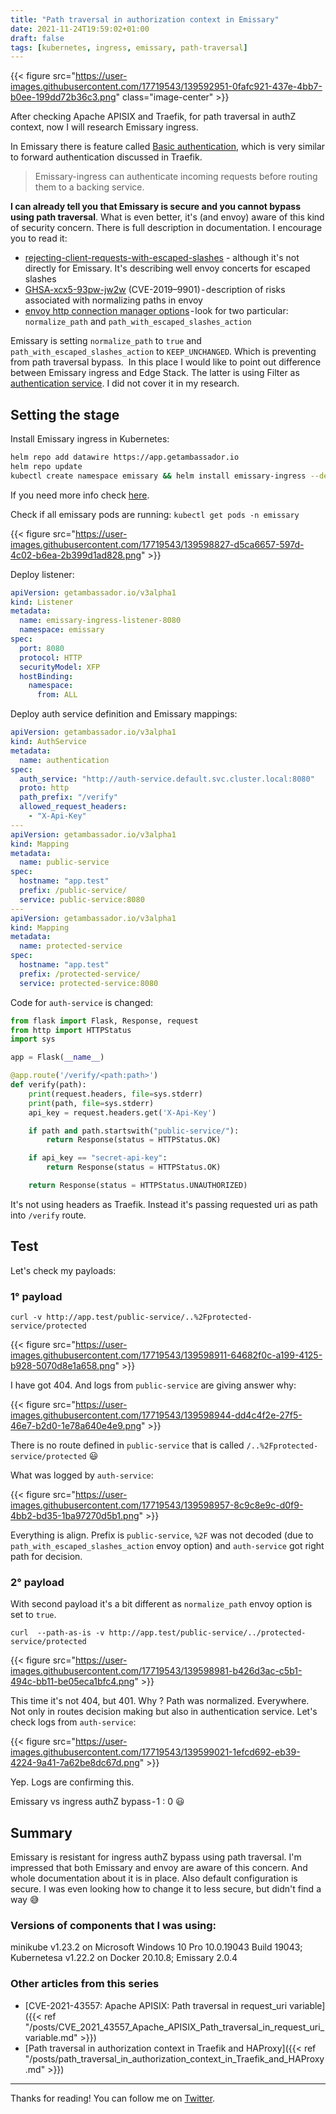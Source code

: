 ```yaml
---
title: "Path traversal in authorization context in Emissary"
date: 2021-11-24T19:59:02+01:00
draft: false
tags: [kubernetes, ingress, emissary, path-traversal]
---
```


{{< figure src="https://user-images.githubusercontent.com/17719543/139592951-0fafc921-437e-4bb7-b0ee-199dd72b36c3.png" class="image-center" >}}

After checking Apache APISIX and Traefik, for path traversal in authZ context, now I will research Emissary ingress.

In Emissary there is feature called [Basic authentication](https://www.getambassador.io/docs/emissary/latest/howtos/basic-auth/), which is very similar to forward authentication discussed in Traefik.

>Emissary-ingress can authenticate incoming requests before routing them to a backing service.

**I can already tell you that Emissary is secure and you cannot bypass using path traversal**. What is even better, it's (and envoy) aware of this kind of security concern. There is full description in documentation. I encourage you to read it:

* [rejecting-client-requests-with-escaped-slashes](https://www.getambassador.io/docs/edge-stack/latest/topics/running/ambassador/#rejecting-client-requests-with-escaped-slashes) - although it's not directly for Emissary. It's describing well envoy concerts for escaped slashes
* [GHSA-xcx5-93pw-jw2w](https://github.com/envoyproxy/envoy/security/advisories/GHSA-xcx5-93pw-jw2w) (CVE-2019–9901) - description of risks associated with normalizing paths in envoy
* [envoy http connection manager options](https://www.envoyproxy.io/docs/envoy/latest/api-v3/extensions/filters/network/http_connection_manager/v3/http_connection_manager.proto) - look for two particular: `normalize_path` and `path_with_escaped_slashes_action`

Emissary is setting `normalize_path` to `true` and `path_with_escaped_slashes_action` to `KEEP_UNCHANGED`. Which is preventing from path traversal bypass. 
In this place I would like to point out difference between Emissary ingress and Edge Stack. The latter is using Filter as [authentication service](https://www.getambassador.io/docs/edge-stack/latest/topics/running/services/auth-service/). I did not cover it in my research.

## Setting the stage

Install Emissary ingress in Kubernetes:

```bash
helm repo add datawire https://app.getambassador.io
helm repo update
kubectl create namespace emissary && helm install emissary-ingress --devel --namespace emissary datawire/emissary-ingress && kubectl -n emissary wait --for condition=available --timeout=90s deploy -lapp.kubernetes.io/instance=emissary-ingress
```

If you need more info check [here](https://www.getambassador.io/docs/emissary/latest/topics/install/helm/).

Check if all emissary pods are running: `kubectl get pods -n emissary`

{{< figure src="https://user-images.githubusercontent.com/17719543/139598827-d5ca6657-597d-4c02-b6ea-2b399d1ad828.png" >}}

Deploy listener:

```yaml
apiVersion: getambassador.io/v3alpha1
kind: Listener
metadata:
  name: emissary-ingress-listener-8080
  namespace: emissary
spec:
  port: 8080
  protocol: HTTP
  securityModel: XFP
  hostBinding:
    namespace:
      from: ALL
```

Deploy auth service definition and Emissary mappings:

```yaml
apiVersion: getambassador.io/v3alpha1
kind: AuthService
metadata:
  name: authentication
spec:
  auth_service: "http://auth-service.default.svc.cluster.local:8080"
  proto: http
  path_prefix: "/verify"
  allowed_request_headers:
    - "X-Api-Key"
---
apiVersion: getambassador.io/v3alpha1
kind: Mapping
metadata:
  name: public-service
spec:
  hostname: "app.test"
  prefix: /public-service/
  service: public-service:8080
---
apiVersion: getambassador.io/v3alpha1
kind: Mapping
metadata:
  name: protected-service
spec:
  hostname: "app.test"
  prefix: /protected-service/
  service: protected-service:8080
```

Code for `auth-service` is changed:

```python
from flask import Flask, Response, request
from http import HTTPStatus
import sys

app = Flask(__name__)

@app.route('/verify/<path:path>')
def verify(path):
    print(request.headers, file=sys.stderr)
    print(path, file=sys.stderr)
    api_key = request.headers.get('X-Api-Key')

    if path and path.startswith("public-service/"):
        return Response(status = HTTPStatus.OK)

    if api_key == "secret-api-key":  
        return Response(status = HTTPStatus.OK)

    return Response(status = HTTPStatus.UNAUTHORIZED)
```

It's not using headers as Traefik. Instead it's passing requested uri as path into `/verify` route.

## Test

Let's check my payloads:

### 1° payload

`curl -v http://app.test/public-service/..%2Fprotected-service/protected`

{{< figure src="https://user-images.githubusercontent.com/17719543/139598911-64682f0c-a199-4125-b928-5070d8e1a658.png" >}}

I have got 404. And logs from `public-service` are giving answer why:

{{< figure src="https://user-images.githubusercontent.com/17719543/139598944-dd4c4f2e-27f5-46e7-b2d0-1e78a640e4e9.png" >}}

There is no route defined in `public-service` that is called `/..%2Fprotected-service/protected` 😃

What was logged by `auth-service`:

{{< figure src="https://user-images.githubusercontent.com/17719543/139598957-8c9c8e9c-d0f9-4bb2-bd35-1ba97270d5b1.png" >}}

Everything is align. Prefix is `public-service`, `%2F` was not decoded (due to `path_with_escaped_slashes_action` envoy option) and `auth-service` got right path for decision.

### 2° payload

With second payload it's a bit different as `normalize_path` envoy option is set to `true`.

`curl  --path-as-is -v http://app.test/public-service/../protected-service/protected`

{{< figure src="https://user-images.githubusercontent.com/17719543/139598981-b426d3ac-c5b1-494c-bb11-be05eca1bfc4.png" >}}

This time it's not 404, but 401. Why ? Path was normalized. Everywhere. Not only in routes decision making but also in authentication service. Let's check logs from `auth-service`:

{{< figure src="https://user-images.githubusercontent.com/17719543/139599021-1efcd692-eb39-4224-9a41-7a62be8dc67d.png" >}}

Yep. Logs are confirming this.

Emissary vs ingress authZ bypass - 1 : 0 😃

## Summary

Emissary is resistant for ingress authZ bypass using path traversal. I'm impressed that both Emissary and envoy are aware of this concern. And whole documentation about it is in place. Also default configuration is secure. I was even looking how to change it to less secure, but didn't find a way 😅

### Versions of components that I was using:

minikube v1.23.2 on Microsoft Windows 10 Pro 10.0.19043 Build 19043; Kubernetesa v1.22.2 on Docker 20.10.8; Emissary 2.0.4

### Other articles from this series

* [CVE-2021-43557: Apache APISIX: Path traversal in request_uri variable]({{< ref "/posts/CVE_2021_43557_Apache_APISIX_Path_traversal_in_request_uri_variable.md" >}})
* [Path traversal in authorization context in Traefik and HAProxy]({{< ref "/posts/path_traversal_in_authorization_context_in_Traefik_and_HAProxy.md" >}})

---

Thanks for reading! You can follow me on [Twitter](https://twitter.com/xvnpw).